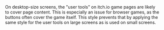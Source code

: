 On desktop-size screens, the "user tools" on itch.io game pages are likely to cover page content. This is especially an issue for browser games, as the buttons often cover the game itself. This style prevents that by applying the same style for the user tools on large screens as is used on small screens.
